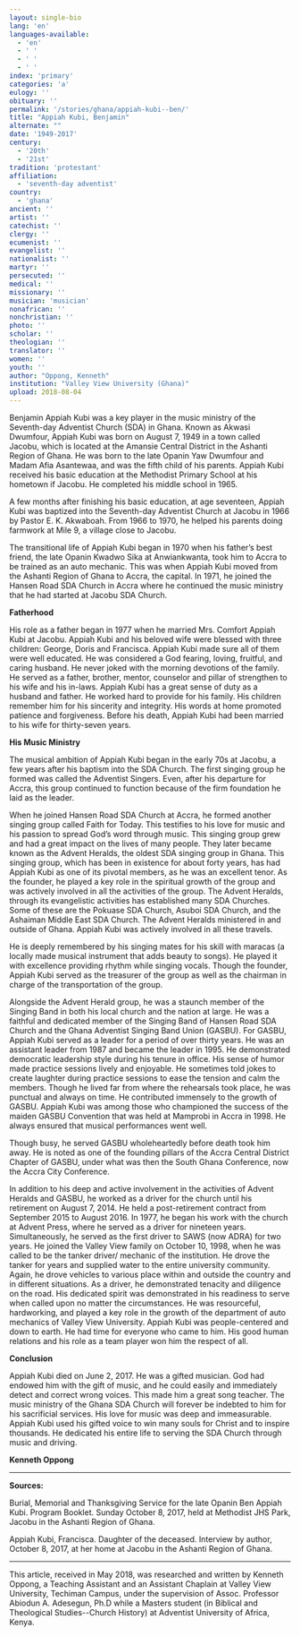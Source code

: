 ```yaml
---
layout: single-bio
lang: 'en'
languages-available:
  - 'en'
  - ' '
  - ' '
  - ' '
index: 'primary'
categories: 'a'
eulogy: ''
obituary: ''
permalink: '/stories/ghana/appiah-kubi--ben/'
title: "Appiah Kubi, Benjamin"
alternate: ""
date: '1949-2017'
century:
  - '20th'
  - '21st'                     
tradition: 'protestant'                       
affiliation:
  - 'seventh-day adventist'
country:
  - 'ghana'
ancient: ''
artist: ''
catechist: ''
clergy: ''
ecumenist: ''
evangelist: ''
nationalist: ''
martyr: ''
persecuted: ''
medical: ''
missionary: ''
musician: 'musician'
nonafrican: ''
nonchristian: ''
photo: ''
scholar: ''
theologian: ''
translator: ''
women: ''
youth: ''
author: "Oppong, Kenneth"
institution: "Valley View University (Ghana)"
upload: 2018-08-04
---
```


Benjamin Appiah Kubi was a key player in the music ministry of the Seventh-day Adventist Church (SDA) in Ghana. Known as Akwasi Dwumfour, Appiah Kubi was born on August 7, 1949 in a town called Jacobu, which is located at the Amansie Central District in the Ashanti Region of Ghana. He was born to the late Opanin Yaw Dwumfour and Madam Afia Asantewaa, and was the fifth child of his parents.  Appiah Kubi received his basic education at the Methodist Primary School at his hometown if Jacobu. He completed his middle school in 1965.

A few months after finishing his basic education, at age seventeen, Appiah Kubi was baptized into the Seventh-day Adventist Church at Jacobu in 1966 by Pastor E. K. Akwaboah. From 1966 to 1970, he helped his parents doing farmwork at Mile 9, a village close to Jacobu.

The transitional life of Appiah Kubi began in 1970 when his father’s best friend, the late Opanin Kwadwo Sika at Anwiankwanta, took him to Accra to be trained as an auto mechanic. This was when Appiah Kubi moved from the Ashanti Region of Ghana to Accra, the capital. In 1971, he joined the Hansen Road SDA Church in Accra where he continued the music ministry that he had started at Jacobu SDA Church.

**Fatherhood**

His role as a father began in 1977 when he married Mrs. Comfort Appiah Kubi at Jacobu. Appiah Kubi and his beloved wife were blessed with three children: George, Doris and Francisca. Appiah Kubi made sure all of them were well educated. He was considered a God fearing, loving, fruitful, and caring husband. He never joked with the morning devotions of the family. He served as a father, brother, mentor, counselor and pillar of strengthen to his wife and his in-laws. Appiah Kubi has a great sense of duty as a husband and father. He worked hard to provide for his family. His children remember him for his sincerity and integrity. His words at home promoted patience and forgiveness. Before his death, Appiah Kubi had been married to his wife for thirty-seven years.

**His Music Ministry**

The musical ambition of Appiah Kubi began in the early 70s at Jacobu, a few years after his baptism into the SDA Church. The first singing group he formed was called the Adventist Singers. Even, after his departure for Accra, this group continued to function because of the firm foundation he laid as the leader.

When he joined Hansen Road SDA Church at Accra, he formed another singing group called Faith for Today. This testifies to his love for music and his passion to spread God’s word through music. This singing group grew and had a great impact on the lives of many people. They later became known as the Advent Heralds, the oldest SDA singing group in Ghana. This singing group, which has been in existence for about forty years, has had Appiah Kubi as one of its pivotal members, as he was an excellent tenor. As the founder, he played a key role in the spiritual growth of the group and was actively involved in all the activities of the group. The Advent Heralds, through its evangelistic activities has established many SDA Churches. Some of these are the Pokuase SDA Church, Asuboi SDA Church, and the Ashaiman Middle East SDA Church. The Advent Heralds ministered in and outside of Ghana. Appiah Kubi was actively involved in all these travels.

He is deeply remembered by his singing mates for his skill with maracas (a locally made musical instrument that adds beauty to songs). He played it with excellence providing rhythm while singing vocals. Though the founder, Appiah Kubi served as the treasurer of the group as well as the chairman in charge of the transportation of the group.

Alongside the Advent Herald group, he was a staunch member of the Singing Band in both his local church and the nation at large. He was a faithful and dedicated member of the Singing Band of Hansen Road SDA Church and the Ghana Adventist Singing Band Union (GASBU). For GASBU, Appiah Kubi served as a leader for a period of over thirty years. He was an assistant leader from 1987 and became the leader in 1995. He demonstrated democratic leadership style during his tenure in office. His sense of humor made practice sessions lively and enjoyable. He sometimes told  jokes to create laughter during practice sessions to ease the tension and calm the members. Though he lived far from where the rehearsals took place, he was punctual and always on time. He contributed immensely to the growth of GASBU. Appiah Kubi was among those who championed the success of the maiden GASBU Convention that was held at Mamprobi in Accra in 1998. He always ensured that musical performances went well.

Though busy, he served GASBU wholeheartedly before death took him away. He is noted as one of the founding pillars of the Accra Central District Chapter of GASBU, under what was then the South Ghana Conference, now the Accra City Conference.

In addition to his deep and active involvement in the activities of Advent Heralds and GASBU, he worked as a driver for the church until his retirement on August 7, 2014. He held a post-retirement contract from September 2015 to August 2016. In 1977, he began his work with the church at Advent Press, where he served as a driver for nineteen years. Simultaneously, he served as the first driver to SAWS (now ADRA) for two years. He joined the Valley View family on October 10, 1998, when he was called to be the tanker driver/ mechanic of the institution. He drove the tanker for years and supplied water to the entire university community. Again, he drove vehicles to various place within and outside the country and in different situations. As a driver, he demonstrated tenacity and diligence on the road. His dedicated spirit was demonstrated in his readiness to serve when called upon no matter the circumstances. He was resourceful, hardworking, and played a key role in the growth of the department of auto mechanics of Valley View University. Appiah Kubi was people-centered and down to earth. He had time for everyone who came to him. His good human relations and his role as a team player won him the respect of all.

**Conclusion**

Appiah Kubi died on June 2, 2017. He was a gifted musician. God had endowed him with the gift of music, and he could easily and immediately detect and correct wrong voices. This made him a great song teacher. The music ministry of the Ghana SDA Church will forever be indebted to him for his sacrificial services. His love for music was deep and immeasurable. Appiah Kubi used his gifted voice to win many souls for Christ and to inspire thousands. He dedicated his entire life to serving the SDA Church through music and driving.

**Kenneth Oppong**

---

**Sources:**

Burial, Memorial and Thanksgiving Service for the late Opanin Ben Appiah Kubi. Program Booklet. Sunday October 8, 2017, held at Methodist JHS Park, Jacobu in the Ashanti Region of Ghana.

Appiah Kubi, Francisca. Daughter of the deceased. Interview by author, October 8, 2017, at her home at Jacobu in the Ashanti Region of Ghana.  

---

This article, received in May 2018, was researched and written by Kenneth Oppong, a Teaching Assistant and an Assistant Chaplain at Valley View University, Techiman Campus, under the supervision of Assoc. Professor Abiodun A. Adesegun, Ph.D while a Masters student (in Biblical and Theological Studies--Church History) at Adventist University of Africa, Kenya.
